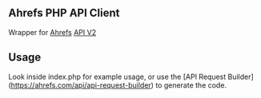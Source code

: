 ## Ahrefs PHP API Client ##

Wrapper for [Ahrefs](https://ahrefs.com) [API V2](https://ahrefs.com/api/)

## Usage ##

Look inside index.php for example usage, or use the [API Request Builder] (https://ahrefs.com/api/api-request-builder) to generate the code.
